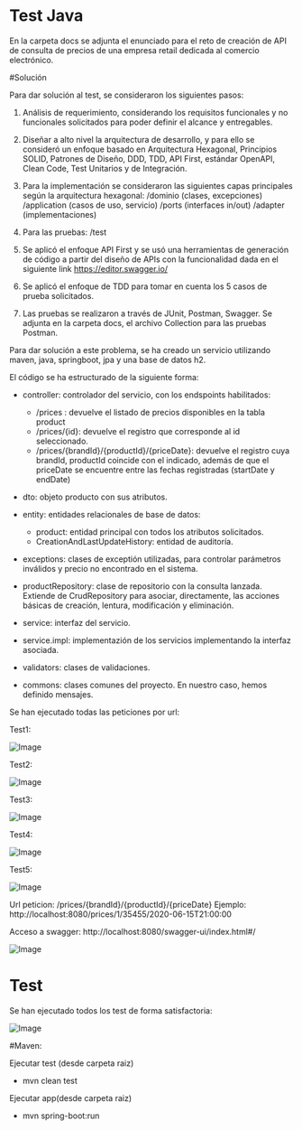 # Test Java

En la carpeta docs se adjunta el enunciado para el reto de creación de API de consulta de precios de una empresa retail dedicada al comercio electrónico.

#Solución

Para dar solución al test, se consideraron los siguientes pasos:

1. Análisis de requerimiento, considerando los requisitos funcionales y no funcionales solicitados para poder definir el alcance y entregables.
2. Diseñar a alto nivel la arquitectura de desarrollo, y para ello se consideró un enfoque basado en Arquitectura Hexagonal, Principios SOLID, Patrones de Diseño, DDD, TDD, API First, estándar OpenAPI, Clean Code, Test Unitarios y de Integración.

3. Para la implementación se consideraron las siguientes capas principales según la arquitectura hexagonal:
    /dominio (clases, excepciones)
    /application (casos de uso, servicio)
    /ports (interfaces in/out)
    /adapter (implementaciones)
4. Para las pruebas:
	/test

5. Se aplicó el enfoque API First y se usó una herramientas de generación de código a partir del diseño de APIs con la funcionalidad dada en el siguiente link https://editor.swagger.io/

6. Se aplicó el enfoque de TDD para tomar en cuenta los 5 casos de prueba solicitados.

7. Las pruebas se realizaron a través de JUnit, Postman, Swagger. Se adjunta en la carpeta docs, el archivo Collection para las pruebas Postman.





Para dar solución a este problema, se ha creado un servicio utilizando maven, java, springboot, jpa y una base de datos h2.

El código se ha estructurado de la siguiente forma:
- controller: controlador del servicio, con los endspoints habilitados: 
  * /prices : devuelve el listado de precios disponibles en la tabla product
  * /prices/{id}: devuelve el registro que corresponde al id seleccionado.
  * /prices/{brandId}/{productId}/{priceDate}: devuelve el registro cuya brandId, productId coincide con el indicado, además de que el priceDate se encuentre entre las fechas registradas (startDate y endDate)
  
- dto: objeto producto con sus atributos.

- entity: entidades relacionales de base de datos:
    - product: entidad principal con todos los atributos solicitados.
    - CreationAndLastUpdateHistory: entidad de auditoría.

- exceptions: clases de exceptión utilizadas, para controlar parámetros inválidos y precio no encontrado en el sistema.

- productRepository: clase de repositorio con la consulta lanzada. Extiende de CrudRepository para asociar, directamente, las acciones básicas de creación, lentura, modificación y eliminación.

- service: interfaz del servicio.

- service.impl: implementazión de los servicios implementando la interfaz asociada.

- validators: clases de validaciones.

- commons: clases comunes del proyecto. En nuestro caso, hemos definido mensajes.


 
  
Se han ejecutado todas las peticiones por url:

 Test1:
 
 ![Image](/images/p1.png)
 
 Test2:
 
 ![Image](/images/p2.png)

 Test3:
 
 ![Image](/images/p3.png)

 Test4:
 
 ![Image](/images/p4.png)

 Test5:
 
 ![Image](/images/p5.png)


Url peticion: /prices/{brandId}/{productId}/{priceDate}
Ejemplo: http://localhost:8080/prices/1/35455/2020-06-15T21:00:00

Acceso a swagger:
http://localhost:8080/swagger-ui/index.html#/

 ![Image](/images/swagger.png)
 
# Test
Se han ejecutado todos los test de forma satisfactoria:

 ![Image](/images/tests.png)

 
 
#Maven:

Ejecutar test (desde carpeta raiz)
 - mvn clean test
 
Ejecutar app(desde carpeta raiz)
 - mvn spring-boot:run 






